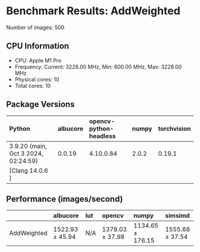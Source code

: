 # Benchmark Results: AddWeighted

Number of images: 500

## CPU Information

- CPU: Apple M1 Pro
- Frequency: Current: 3228.00 MHz, Min: 600.00 MHz, Max: 3228.00 MHz
- Physical cores: 10
- Total cores: 10

## Package Versions

| Python                                | albucore   | opencv-python-headless   | numpy   | torchvision   |
|:--------------------------------------|:-----------|:-------------------------|:--------|:--------------|
| 3.9.20 (main, Oct  3 2024, 02:24:59)  | 0.0.19     | 4.10.0.84                | 2.0.2   | 0.19.1        |
| [Clang 14.0.6 ]                       |            |                          |         |               |

## Performance (images/second)

|             | albucore        | lut   | opencv          | numpy            | simsimd         |
|:------------|:----------------|:------|:----------------|:-----------------|:----------------|
| AddWeighted | 1522.93 ± 45.94 | N/A   | 1378.03 ± 37.98 | 1134.65 ± 176.15 | 1555.68 ± 37.54 |
